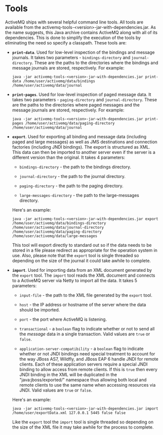 Tools
=====

ActiveMQ ships with several helpful command line tools. All tools are
available from the activemq-tools-\<version\>-jar-with-dependencies.jar.
As the name suggests, this Java archive contains ActiveMQ along with all
of its dependencies. This is done to simplify the execution of the tools
by eliminating the need so specify a classpath. These tools are:

-   **`print-data`**. Used for low-level inspection of the bindings and
    message journals. It takes two parameters - `bindings-directory` and
    `journal-directory`. These are the paths to the directories where
    the bindings and message journals are stored, respectively. For
    example:

        java -jar activemq-tools-<version>-jar-with-dependencies.jar print-data /home/user/activemq/data/bindings /home/user/activemq/data/journal

-   **`print-pages`**. Used for low-level inspection of paged message
    data. It takes two parameters - `paging-directory` and
    `journal-directory`. These are the paths to the directories where
    paged messages and the message journals are stored, respectively.
    For example:

        java -jar activemq-tools-<version>-jar-with-dependencies.jar print-pages /home/user/activemq/data/paging-directory /home/user/activemq/data/journal

-   **`export`**. Used for exporting all binding and message data
    (including paged and large messages) as well as JMS destinations and
    connection factories (including JNDI bindings). The export is
    structured as XML. This data can then be imported to another server
    even if the server is a different version than the original. It
    takes 4 parameters:

    -   `bindings-directory` - the path to the bindings directory.

    -   `journal-directory` - the path to the journal directory.

    -   `paging-directory` - the path to the paging directory.

    -   `large-messages-directory` - the path to the large-messages
        directory.

    Here's an example:

        java -jar activemq-tools-<version>-jar-with-dependencies.jar export /home/user/activemq/data/bindings-directory /home/user/activemq/data/journal-directory /home/user/activemq/data/paging-directory /home/user/activemq/data/large-messages

    This tool will export directly to standard out so if the data needs
    to be stored in a file please redirect as appropriate for the
    operation system in use. Also, please note that the `export` tool is
    single threaded so depending on the size of the journal it could
    take awhile to complete.

-   **`import`**. Used for importing data from an XML document generated
    by the `export` tool. The `import` tool reads the XML document and
    connects to a ActiveMQ server via Netty to import all the data. It
    takes 5 parameters:

    -   `input-file` - the path to the XML file generated by the
        `export` tool.

    -   `host` - the IP address or hostname of the server where the data
        should be imported.

    -   `port` - the port where ActiveMQ is listening.

    -   `transactional` - a `boolean` flag to indicate whether or not to
        send all the *message* data in a single transaction. Valid
        values are `true` or `false`.

    -   `application-server-compatibility` - a `boolean` flag to
        indicate whether or not JNDI bindings need special treatment to
        account for the way JBoss AS7, Wildfly, and JBoss EAP 6 handle
        JNDI for remote clients. Each of these application servers
        require a special JNDI binding to allow access from remote
        clients. If this is `true` then every JNDI binding in the XML
        will be duplicated in the "java:jboss/exported/" namespace thus
        allowing both local and remote clients to use the same name when
        accessing resources via JNDI. Valid values are `true` or
        `false`.

    Here's an example:

        java -jar activemq-tools-<version>-jar-with-dependencies.jar import /home/user/exportData.xml 127.0.0.1 5445 false false

    Like the `export` tool the `import` tool is single threaded so
    depending on the size of the XML file it may take awhile for the
    process to complete.


